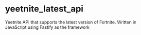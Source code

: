 # yeetnite_latest_api
Yeetnite API that supports the latest version of Fortnite. Written in JavaScript using Fastify as the framework
